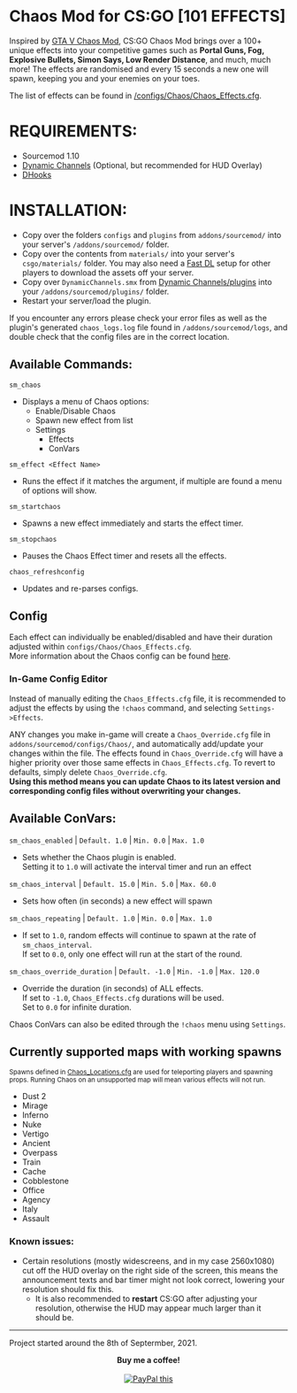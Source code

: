 # Chaos Mod for CS:GO [101 EFFECTS]
Inspired by [GTA V Chaos Mod](https://www.gta5-mods.com/scripts/chaos-mod-v-beta), CS:GO Chaos Mod brings over a 100+ unique effects into your competitive games such as **Portal Guns, Fog, Explosive Bullets, Simon Says, Low Render Distance**, and much, much more! The effects are randomised and every 15 seconds a new one will spawn, keeping you and your enemies on your toes.

The list of effects can be found in [/configs/Chaos/Chaos_Effects.cfg](addons/sourcemod/configs/Chaos/Chaos_Effects.cfg).

# REQUIREMENTS:
- Sourcemod 1.10
- [Dynamic Channels](https://github.com/Vauff/DynamicChannels) (Optional, but recommended for HUD Overlay)
- [DHooks](https://forums.alliedmods.net/showpost.php?p=2588686&postcount=589)

# INSTALLATION:
- Copy over the folders `configs` and `plugins` from `addons/sourcemod/` into your server's `/addons/sourcemod/` folder.
- Copy over the contents from `materials/` into your server's `csgo/materials/` folder. You may also need a [Fast DL](https://steamcommunity.com/sharedfiles/filedetails/?id=486331092) setup for other players to download the assets off your server.
- Copy over `DynamicChannels.smx` from [Dynamic Channels/plugins](https://github.com/Vauff/DynamicChannels/tree/master/plugins) into your `/addons/sourcemod/plugins/` folder.
- Restart your server/load the plugin.

If you encounter any errors please check your error files as well as the plugin's generated `chaos_logs.log` file found in `/addons/sourcemod/logs`, and double check that the config files are in the correct location.

## Available Commands:
`sm_chaos`
- Displays a menu of Chaos options:
	- Enable/Disable Chaos
	- Spawn new effect from list
	- Settings
    	- Effects
    	- ConVars
  
`sm_effect <Effect Name>`
- Runs the effect if it matches the argument, if multiple are found a menu of options will show.

`sm_startchaos`
- Spawns a new effect immediately and starts the effect timer.

`sm_stopchaos`
- Pauses the Chaos Effect timer and resets all the effects.

`chaos_refreshconfig`
- Updates and re-parses configs.

## Config
Each effect can individually be enabled/disabled and have their duration adjusted within `configs/Chaos/Chaos_Effects.cfg`.\
More information about the Chaos config can be found [here](addons/sourcemod/configs/Chaos).

### In-Game Config Editor
Instead of manually editing the `Chaos_Effects.cfg` file, it is recommended to adjust the effects by using the `!chaos` command, and selecting `Settings->Effects`.

ANY changes you make in-game will create a `Chaos_Override.cfg` file in `addons/sourcemod/configs/Chaos/`, and automatically add/update your changes within the file. The effects found in `Chaos_Override.cfg` will have a higher priority over those same effects in `Chaos_Effects.cfg`. To revert to defaults, simply delete `Chaos_Override.cfg`.\
**Using this method means you can update Chaos to its latest version and corresponding config files without overwriting your changes.**

## Available ConVars:
`sm_chaos_enabled` | `Default. 1.0` | `Min. 0.0` | `Max. 1.0`
- Sets whether the Chaos plugin is enabled.\
Setting it to `1.0` will activate the interval timer and run an effect

`sm_chaos_interval` | `Default. 15.0` | `Min. 5.0` | `Max. 60.0`
- Sets how often (in seconds) a new effect will spawn

`sm_chaos_repeating` | `Default. 1.0` | `Min. 0.0` | `Max. 1.0`
- If set to `1.0`, random effects will continue to spawn at the rate of `sm_chaos_interval`.\
If set to `0.0`, only one effect will run at the start of the round.

`sm_chaos_override_duration` | `Default. -1.0` | `Min. -1.0` | `Max. 120.0`
- Override the duration (in seconds) of ALL effects.\
If set to `-1.0`, `Chaos_Effects.cfg` durations will be used.\
Set to `0.0` for infinite duration.

Chaos ConVars can also be edited through the `!chaos` menu using `Settings`.

## Currently supported maps with working spawns
<sub>Spawns defined in [Chaos_Locations.cfg](addons/sourcemod/configs/Chaos_Locations.cfg) are used for teleporting players and spawning props. Running Chaos on an unsupported map will mean various effects will not run.</sub>
- Dust 2
- Mirage
- Inferno
- Nuke
- Vertigo
- Ancient
- Overpass
- Train
- Cache
- Cobblestone
- Office
- Agency
- Italy
- Assault

### Known issues:
- Certain resolutions (mostly widescreens, and in my case 2560x1080) cut off the HUD overlay on the right side of the screen, this means the announcement texts and bar timer might not look correct, lowering your resolution should fix this.
	- It is also recommended to **restart** CS:GO after adjusting your resolution, otherwise the HUD may appear much larger than it should be.
<p></p>

---
Project started around the 8th of Septermber, 2021.

<p align="center">
	<strong>Buy me a coffee!</strong>
	<br>
	<br>
	<a href="https://www.paypal.com/donate/?hosted_button_id=D2RUGH8KTRXTJ" 
	target="_blank">
	<img src="https://www.paypalobjects.com/en_US/i/btn/btn_donateCC_LG.gif" alt="PayPal this" 
	title="PayPal – The safer, easier way to pay online!" border="0" />
	</a>
</p>